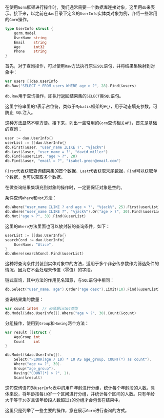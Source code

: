 在使用`Gorm`框架进行操作时，我们通常需要一个数据库连接对象，这里用`db`来表示。接下来，以之前在`dao`目录下定义的`UserInfo`实体类对象为例，介绍一些常用的`Gorm`操作。

```go
type UserInfo struct {
	gorm.Model
	UserName string
	Email    string
	Age      int32
	Phone    string
}
```

首先，对于查询操作，可以使用`Raw`方法执行原生`SQL`语句，并将结果集映射到对象中：

```go
var users []dao.UserInfo
db.Raw("SELECT * FROM users WHERE age > ?", 28).Find(&users)
```

`db.Raw`用于查询操作，即执行返回结果集的`SELECT`类`SQL`语句。

这里字符串里的` ? `表示占位符，类似于`Mybatis`框架的`#{}`，用于动态填充参数，可防止` SQL`注入。

这种方法显然不够方便。接下来，列出一些常用的`Gorm`查询相关`API`，首先是基础的查询：

```go
user := dao.UserInfo{}
userList := []dao.UserInfo{}
db.First(&user, "user_name ILIKE ?", "%jack%")
db.Last(&user, "user_name = ?", "david_miller")
db.Find(&userList, "age > ?", 28)
db.Find(&user, "email = ?", "isabel.green@email.com")
```

`First`代表获取查询结果集的首个数据，`Last`代表获取末尾数据，`Find`可以获取单个数据，也可以获取多个数据。

在做查询结果集填充到对象的操作时，一定要保证对象是空的。

条件查询`Where`和`Not`方法：

```go
db.Where("user_name ILIKE ? and age > ?", "%jack%", 25).First(userList)
db.Where("user_name ILIKE ?", "%jack%").Or("age > ?", 30).Find(&userList)
db.Not("age > ?", 30).Find(&userList)
```

这里的`Where`方法里面也可以放封装的查询条件，如下：

```go
userList := []dao.UserInfo{}
searchCond := dao.UserInfo{
	UserName: "Alice",
}
db.Where(searchCond).Find(&userList)
```

这种将查询条件封装到实体对象中的方法，适用于多个非必传参数作为筛选条件的情况，因为它不会处理未传值（零值）的字段。

链式查询，其中方法的作用见名知意，与`SQL`语句中相同：

```go
db.Select("user_name, age").Order("age desc").Limit(10).Find(&userList)
```

查询结果集的数量：

```go
var count int64  // 必须是int64类型
db.Model(&dao.UserInfo{}).Where("age > ?", 30).Count(&count)
```

分组操作，使用到`Group`和`Having`两个方法：

```go
var result []struct {
    AgeGroup int
    Count    int
}

db.Model(&dao.UserInfo{}).
    Select("FLOOR(age / 10) * 10 AS age_group, COUNT(*) as count").
    Where("age >= ?", 30).
    Group("age_group").
    Having("COUNT(*) > ?", 1).
	Scan(&result)
```

这句查询语句对`UserInfo`表中的用户年龄进行分组，统计每个年龄段的人数。具体来说，将年龄按每`10`岁一个区间进行分组，并统计每个区间的人数。只有年龄大于等于`30`岁且该年龄段人数超过`1`的分组才会包含在结果中。

这里只是列举了一些主要的操作，意在展示`Gorm`进行查询的方式。
